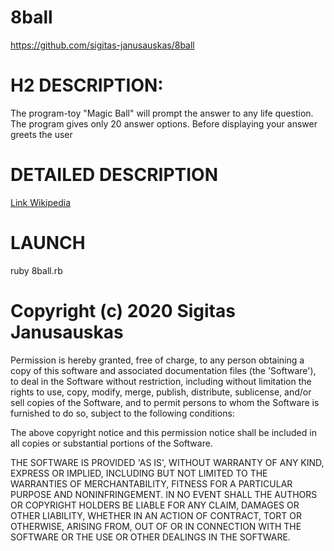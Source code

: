 # 8ball

https://github.com/sigitas-janusauskas/8ball

# H2 DESCRIPTION:

Тhe program-toy "Magic Ball" will prompt the answer to any life question. The program gives only 20 answer options. Before displaying your answer greets the user

# DETAILED DESCRIPTION

[Link Wikipedia](https://en.wikipedia.org/wiki/Magic_8-Ball)

# LAUNCH

ruby 8ball.rb

# Copyright (c) 2020 Sigitas Janusauskas

Permission is hereby granted, free of charge, to any person obtaining a copy of this software and associated documentation files (the 'Software'), to deal in the Software without restriction, including without limitation the rights to use, copy, modify, merge, publish, distribute, sublicense, and/or sell copies of the Software, and to permit persons to whom the Software is furnished to do so, subject to the following conditions:

The above copyright notice and this permission notice shall be included in all copies or substantial portions of the Software.

THE SOFTWARE IS PROVIDED 'AS IS', WITHOUT WARRANTY OF ANY KIND, EXPRESS OR IMPLIED, INCLUDING BUT NOT LIMITED TO THE WARRANTIES OF MERCHANTABILITY, FITNESS FOR A PARTICULAR PURPOSE AND NONINFRINGEMENT. IN NO EVENT SHALL THE AUTHORS OR COPYRIGHT HOLDERS BE LIABLE FOR ANY CLAIM, DAMAGES OR OTHER LIABILITY, WHETHER IN AN ACTION OF CONTRACT, TORT OR OTHERWISE, ARISING FROM, OUT OF OR IN CONNECTION WITH THE SOFTWARE OR THE USE OR OTHER DEALINGS IN THE SOFTWARE.
